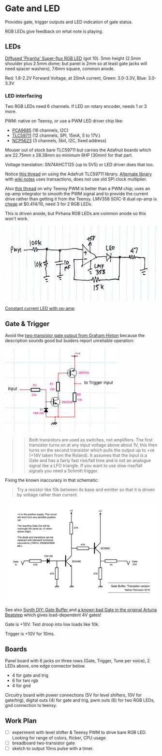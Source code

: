 # Gate and LED

Provides gate, trigger outputs and LED indication of gate status.

RGB LEDs give feedback on what note is playing.

## LEDs

[Diffused 'Piranha' Super-flux RGB LED](https://www.adafruit.com/product/1451) (got 10). 5mm height (2.5mm shoulder plus 2.5mm dome; but panel is 2mm so at least gate jacks will need spacer washers), 7.6mm square, common anode.

Red: 1.8-2.2V Forward Voltage, at 20mA current, Green: 3.0-3.3V, Blue: 3.0-3.3V

### LED interfacing

Two RGB LEDs need 6 channels. If LED on rotary encoder, needs 1 or 3 more.

PWM: native on Teensy, or use a PWM LED driver chip like:

- [PCA9685](https://www.adafruit.com/product/815) (16 channels, I2C)
- [TLC59711](https://www.adafruit.com/product/1455) (12 channels, SPI, 15mA, 5 to 17V.)
- [NCP5623](https://www.mouser.com/ProductDetail/onsemi/NCP5623DTBR2G?qs=atIEnC%2F2K4UXlMf9SxIM5g%3D%3D) (3 channels, 5bit, I2C, fixed address)

Mouser out of stock bare TLC59711 but carries the Adafruit boards which are 22.75mm x 28.38mm so minimum 6HP (30mm) for that part.

Voltage translation: SN74AHCT125 (up to 5V5) or LED driver does that too.

Notice [this thread](https://forum.pjrc.com/threads/28460-teensy3-1-tlc59711-16-bit-led-driver-timing-issue-and-flicker?highlight=TLC59711) on using the Adafruit TLC59711 library. [Alternate library](https://github.com/ulrichstern/Tlc59711) with [wiki notes](https://github.com/ulrichstern/Tlc59711/wiki#electronics-notes) uses transactions, does not use old SPI clock multiplier.

Also [this thread](https://forum.pjrc.com/threads/24599-IntervalTimer-and-LED-fading?highlight=TLC59711) on why Teensy PWM is better than a PWM chip; uses an op-amp integrator to smooth the PWM signal and to provide the current drive rather than getting it from the Teensy. LMV358 SOIC-8 dual op-amp is [cheap](https://www.mouser.com/ProductDetail/Diodes-Incorporated/LMV358SG-13) at $0.414/10, need 3 for 2 RGB LEDs.

This is driven anode, but Pirhana RGB LEDs are common anode so this won't work.

![analog LED from PWM](./img/analogled.jpg)

[Constant current LED with op-amp](https://www.allaboutcircuits.com/technical-articles/the-basics-behind-constant-current-led-drive-circuitry/)

## Gate & Trigger

Avoid the  [two-transistor gate output from Graham Hinton](https://modwiggler.com/forum/viewtopic.php?p=2720659&sid=8184a7a1e66cf2090d4727f4a460bd16#p2720659) because the description sounds good but buiders report unreliable operation:

![gate](./img/Hinton_2955_14vgate_1.png)

>> Both transistors are used as switches, not amplifiers. The first transistor turns on at any input voltage above about 1V, this then turns on the second transistor which pulls the output up to +ve (+14V taken from the Roland). It assumes that the input is a Gate and has a fairly fast rise/fall time and is not an analogue signal like a LFO triangle. If you want to use slow rise/fall signals you need a Schmitt trigger.

Fixing the known inaccuracy in that schematic:

> Try a resistor like 10k between its base and emitter so that it is driven by voltage rather than current.

![gate2](./img/ramsden-gate-buffer.jpg)

See also [Synth DIY: Gate Buffer ](https://synthnerd.wordpress.com/2016/03/17/synth-diy-gate-buffer/) and [a known bad Gate in the original Arturia Beatstep](https://synthnerd.wordpress.com/arturia-beatstep/) which gives load-dependent 4V gates!

Gate is +10V. Test droop into low loads like 10k.

Trigger is +10V for 10ms.

## Boards

Panel board with 6 jacks on three rows (Gate, Trigger, Tune per voice), 2 LEDs above, one edge connector below.

- 4 for gate and trig
- 6 for two rgb
- 4 for gnd

Circuitry board with power connections (5V for level shifters, 10V for gate/trig),
digital outs (4) for gate and trig,
pwm outs (6) for two RGB LEDs,
gnd connection to teensy.

## Work Plan

- [ ] experiment with level shifter & Teensy PWM to drive bare RGB LED. Looking for range of colors, flicker, CPU usage
- [ ] breadboard two-transistor gate
- [ ] sketch to output 10ms pulse with a timer.

